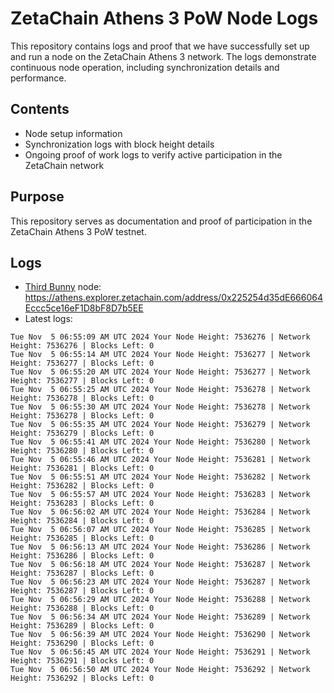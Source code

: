 # ZetaChain Athens 3 PoW Node Logs
This repository contains logs and proof that we have successfully set up and run a node on the ZetaChain Athens 3 network. The logs demonstrate continuous node operation, including synchronization details and performance.

## Contents
- Node setup information
- Synchronization logs with block height details
- Ongoing proof of work logs to verify active participation in the ZetaChain network

## Purpose
This repository serves as documentation and proof of participation in the ZetaChain Athens 3 PoW testnet.

## Logs

- [Third Bunny](https://thirdbunny.xyz/) node: https://athens.explorer.zetachain.com/address/0x225254d35dE666064Eccc5ce16eF1D8bF8D7b5EE
- Latest logs:
```
Tue Nov  5 06:55:09 AM UTC 2024 Your Node Height: 7536276 | Network Height: 7536276 | Blocks Left: 0
Tue Nov  5 06:55:14 AM UTC 2024 Your Node Height: 7536277 | Network Height: 7536277 | Blocks Left: 0
Tue Nov  5 06:55:20 AM UTC 2024 Your Node Height: 7536277 | Network Height: 7536277 | Blocks Left: 0
Tue Nov  5 06:55:25 AM UTC 2024 Your Node Height: 7536278 | Network Height: 7536278 | Blocks Left: 0
Tue Nov  5 06:55:30 AM UTC 2024 Your Node Height: 7536278 | Network Height: 7536278 | Blocks Left: 0
Tue Nov  5 06:55:35 AM UTC 2024 Your Node Height: 7536279 | Network Height: 7536279 | Blocks Left: 0
Tue Nov  5 06:55:41 AM UTC 2024 Your Node Height: 7536280 | Network Height: 7536280 | Blocks Left: 0
Tue Nov  5 06:55:46 AM UTC 2024 Your Node Height: 7536281 | Network Height: 7536281 | Blocks Left: 0
Tue Nov  5 06:55:51 AM UTC 2024 Your Node Height: 7536282 | Network Height: 7536282 | Blocks Left: 0
Tue Nov  5 06:55:57 AM UTC 2024 Your Node Height: 7536283 | Network Height: 7536283 | Blocks Left: 0
Tue Nov  5 06:56:02 AM UTC 2024 Your Node Height: 7536284 | Network Height: 7536284 | Blocks Left: 0
Tue Nov  5 06:56:07 AM UTC 2024 Your Node Height: 7536285 | Network Height: 7536285 | Blocks Left: 0
Tue Nov  5 06:56:13 AM UTC 2024 Your Node Height: 7536286 | Network Height: 7536286 | Blocks Left: 0
Tue Nov  5 06:56:18 AM UTC 2024 Your Node Height: 7536287 | Network Height: 7536287 | Blocks Left: 0
Tue Nov  5 06:56:23 AM UTC 2024 Your Node Height: 7536287 | Network Height: 7536287 | Blocks Left: 0
Tue Nov  5 06:56:29 AM UTC 2024 Your Node Height: 7536288 | Network Height: 7536288 | Blocks Left: 0
Tue Nov  5 06:56:34 AM UTC 2024 Your Node Height: 7536289 | Network Height: 7536289 | Blocks Left: 0
Tue Nov  5 06:56:39 AM UTC 2024 Your Node Height: 7536290 | Network Height: 7536290 | Blocks Left: 0
Tue Nov  5 06:56:45 AM UTC 2024 Your Node Height: 7536291 | Network Height: 7536291 | Blocks Left: 0
Tue Nov  5 06:56:50 AM UTC 2024 Your Node Height: 7536292 | Network Height: 7536292 | Blocks Left: 0
```
